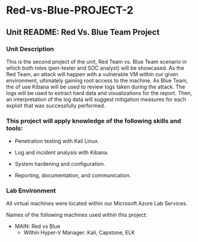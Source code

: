 # Red-vs-Blue-PROJECT-2

## Unit README: Red Vs. Blue Team Project

### Unit Description

This is the second project of the unit, Red Team vs. Blue Team scenario in which both roles (pen-tester and SOC analyst) will be showcased. As the Red Team, an attack will happen with a vulnerable VM within our given environment, ultimately gaining root access to the machine. As Blue Team, the of use Kibana will be used to review logs taken during the attack. The logs will be used to extract hard data and visualizations for the report. Then, an interpretation of the log data will suggest mitigation measures for each exploit that was successfully performed.

### This project will apply knowledge of the following skills and tools:


  - Penetration testing with Kali Linux.


  - Log and incident analysis with Kibana.


  - System hardening and configuration.


  - Reporting, documentation, and communication.


### Lab Environment
All virtual machines were located within our Microsoft Azure Lab Services.

Names of the following machines used within this project:
  - MAIN: Red vs Blue
    - Within Hyper-V Manager: Kali, Capstone, ELK
